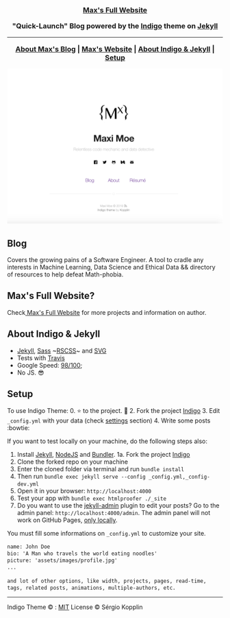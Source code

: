 <p align="center">
    <h2 align="center" Max's blog made on Indigo Jekyll Template </h2>
    <h3 align="center"><a href="https://mxnkpl.com"> Max's Full Website</a>
</p>

<p align="center">"Quick-Launch" Blog powered by the <a href="https://github.com/sergiokopplin/indigo/">Indigo</a>
theme on
<a href="https://jekyllrb.com"> Jekyll</a>
</p>

***

<p align="center">
    <b><a href="README.md#blog">About Max's Blog</a></b>
    |
    <b><a href="README.md#m">Max's Website</a></b>
    |
    <b><a href="README.md#about-indigo">About Indigo & Jekyll</a></b>
    |
    <b><a href="README.md#setup">Setup</a></b>
</p>

<p align="center">
    <img src="assets/images/screenshot.png"/>
</p>

## Blog

Covers the growing pains of a Software Engineer. A tool to cradle any interests in Machine Learning, Data Science and Ethical Data && directory of resources to help defeat Math-phobia.

## Max's Full Website?

Check<a href="https://mxnkpl.com"> Max's Full Website</a> for more projects and information on author.

## About Indigo & Jekyll

- [Jekyll](https://jekyllrb.com/), [Sass](http://sass-lang.com/) ~[RSCSS](http://rscss.io/)~ and [SVG](https://www.w3.org/Graphics/SVG/)
- Tests with [Travis](https://travis-ci.org/)
- Google Speed: [98/100](https://developers.google.com/speed/pagespeed/insights/?url=http%3A%2F%2Fsergiokopplin.github.io%2Findigo%2F);
- No JS. :sunglasses:

## Setup
To use Indigo Theme:
0. :star: to the project. :metal:
2. Fork the project [Indigo](https://github.com/sergiokopplin/indigo/fork)
3. Edit `_config.yml` with your data (check <a href="README.md#settings">settings</a> section)
4. Write some posts :bowtie:

If you want to test locally on your machine, do the following steps also:

1. Install [Jekyll](https://jekyllrb.com/docs/), [NodeJS](https://nodejs.org/) and [Bundler](http://bundler.io/).
1a. Fork the project [Indigo](https://github.com/sergiokopplin/indigo/fork)
2. Clone the forked repo on your machine
3. Enter the cloned folder via terminal and run `bundle install`
4. Then run `bundle exec jekyll serve --config _config.yml,_config-dev.yml`
5. Open it in your browser: `http://localhost:4000`
6. Test your app with `bundle exec htmlproofer ./_site`
7. Do you want to use the [jekyll-admin](https://jekyll.github.io/jekyll-admin/) plugin to edit your posts? Go to the admin panel: `http://localhost:4000/admin`. The admin panel will not work on GitHub Pages, [only locally](https://github.com/jekyll/jekyll-admin/issues/341#issuecomment-292739469).

You must fill some informations on `_config.yml` to customize your site.

```
name: John Doe
bio: 'A Man who travels the world eating noodles'
picture: 'assets/images/profile.jpg'
...

and lot of other options, like width, projects, pages, read-time, tags, related posts, animations, multiple-authors, etc.
```

---
Indigo Theme © :
[MIT](http://kopplin.mit-license.org/) License © Sérgio Kopplin
